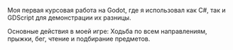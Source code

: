 Моя первая курсовая работа на Godot, где я использовал как C#, так и GDScript для демонстрации их разницы.

Основные действия в моей игре: Ходьба по всем направлениям, прыжки, бег, чтение и подбирание предметов.
